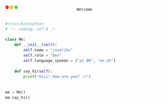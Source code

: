 <div align="flex">
<pre>
<p align="center"><a href="#"><img src="window-icons.png" width=40px align="left"></a><sub>Welcome</sub><picture><img src="window-icons-holdplace.png" width=40px align="right"></picture</p>

```python
#!/usr/bin/python
# -*- coding: utf-8 -*-

class Me:
    def __init__(self):
        self.name = "joselibs"
        self.role = "Dev"
        self.language_spoken = ["pt_BR", "en_US"]

    def say_hi(self):
        print("Hiii! How are you? :)")


me = Me()
me.say_hi()
```

</pre>
</div>
